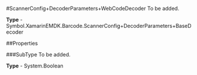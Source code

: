 #ScannerConfig+DecoderParameters+WebCodeDecoder
To be added.

**Type** - Symbol.XamarinEMDK.Barcode.ScannerConfig+DecoderParameters+BaseDecoder

##Properties

###SubType
To be added.

**Type** - System.Boolean


